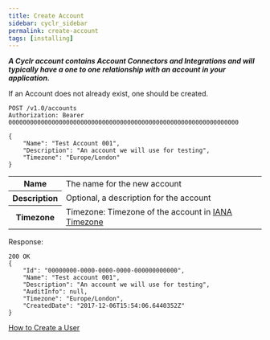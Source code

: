 ```yaml
---
title: Create Account
sidebar: cyclr_sidebar
permalink: create-account
tags: [installing]
---
```


_**A Cyclr account contains Account Connectors and Integrations and will typically have a one to one relationship with an account in your application.**_

If an Account does not already exist, one should be created.

    POST /v1.0/accounts
    Authorization: Bearer 0000000000000000000000000000000000000000000000000000000000000000

    {
        "Name": "Test Account 001",
        "Description": "An account we will use for testing",
        "Timezone": "Europe/London"
    }

<table>
    <tr>
        <th>Name</th>
        <td>The name for the new account</td>
    </tr>
    <tr>
        <th>Description</th>
        <td>Optional, a description for the account</td>
    </tr>
    <tr>
        <th>Timezone</th>
        <td>Timezone: Timezone of the account in <a href='https://en.wikipedia.org/wiki/List\_of\_tz\_database\_time\_zones'>IANA Timezone</a></td>
    </tr>
</table>

Response:

    200 OK
    {
        "Id": "00000000-0000-0000-0000-000000000000",
        "Name": "Test account 001",
        "Description": "An account we will use for testing",
        "AuditInfo": null,
        "Timezone": "Europe/London",
        "CreatedDate": "2017-12-06T15:54:06.6440352Z"
    }

[How to Create a User](./create-account-user)
